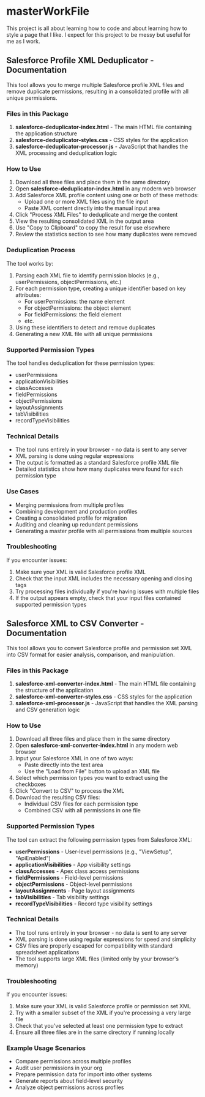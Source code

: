 # masterWorkFile

This project is all about learning how to code and about learning how to style a page that I like. I expect for this project to be messy but useful for me as I work. 







## Salesforce Profile XML Deduplicator - Documentation

This tool allows you to merge multiple Salesforce profile XML files and remove duplicate permissions, resulting in a consolidated profile with all unique permissions.

### Files in this Package

1. **salesforce-deduplicator-index.html** - The main HTML file containing the application structure
2. **salesforce-deduplicator-styles.css** - CSS styles for the application
3. **salesforce-deduplicator-processor.js** - JavaScript that handles the XML processing and deduplication logic

### How to Use

1. Download all three files and place them in the same directory
2. Open **salesforce-deduplicator-index.html** in any modern web browser
3. Add Salesforce XML profile content using one or both of these methods:
   - Upload one or more XML files using the file input
   - Paste XML content directly into the manual input area
4. Click "Process XML Files" to deduplicate and merge the content
5. View the resulting consolidated XML in the output area
6. Use "Copy to Clipboard" to copy the result for use elsewhere
7. Review the statistics section to see how many duplicates were removed

### Deduplication Process

The tool works by:

1. Parsing each XML file to identify permission blocks (e.g., userPermissions, objectPermissions, etc.)
2. For each permission type, creating a unique identifier based on key attributes:
   - For userPermissions: the name element
   - For objectPermissions: the object element
   - For fieldPermissions: the field element
   - etc.
3. Using these identifiers to detect and remove duplicates
4. Generating a new XML file with all unique permissions

### Supported Permission Types

The tool handles deduplication for these permission types:

- userPermissions
- applicationVisibilities
- classAccesses
- fieldPermissions
- objectPermissions
- layoutAssignments
- tabVisibilities
- recordTypeVisibilities

### Technical Details

- The tool runs entirely in your browser - no data is sent to any server
- XML parsing is done using regular expressions
- The output is formatted as a standard Salesforce profile XML file
- Detailed statistics show how many duplicates were found for each permission type

### Use Cases

- Merging permissions from multiple profiles
- Combining development and production profiles
- Creating a consolidated profile for migration
- Auditing and cleaning up redundant permissions
- Generating a master profile with all permissions from multiple sources

### Troubleshooting

If you encounter issues:

1. Make sure your XML is valid Salesforce profile XML
2. Check that the input XML includes the necessary opening and closing tags
3. Try processing files individually if you're having issues with multiple files
4. If the output appears empty, check that your input files contained supported permission types


## Salesforce XML to CSV Converter - Documentation

This tool allows you to convert Salesforce profile and permission set XML into CSV format for easier analysis, comparison, and manipulation.

### Files in this Package

1. **salesforce-xml-converter-index.html** - The main HTML file containing the structure of the application
2. **salesforce-xml-converter-styles.css** - CSS styles for the application
3. **salesforce-xml-processor.js** - JavaScript that handles the XML parsing and CSV generation logic

### How to Use

1. Download all three files and place them in the same directory
2. Open **salesforce-xml-converter-index.html** in any modern web browser
3. Input your Salesforce XML in one of two ways:
   - Paste directly into the text area
   - Use the "Load from File" button to upload an XML file
4. Select which permission types you want to extract using the checkboxes
5. Click "Convert to CSV" to process the XML
6. Download the resulting CSV files:
   - Individual CSV files for each permission type
   - Combined CSV with all permissions in one file

### Supported Permission Types

The tool can extract the following permission types from Salesforce XML:

- **userPermissions** - User-level permissions (e.g., "ViewSetup", "ApiEnabled")
- **applicationVisibilities** - App visibility settings
- **classAccesses** - Apex class access permissions
- **fieldPermissions** - Field-level permissions
- **objectPermissions** - Object-level permissions
- **layoutAssignments** - Page layout assignments
- **tabVisibilities** - Tab visibility settings
- **recordTypeVisibilities** - Record type visibility settings

### Technical Details

- The tool runs entirely in your browser - no data is sent to any server
- XML parsing is done using regular expressions for speed and simplicity
- CSV files are properly escaped for compatibility with standard spreadsheet applications
- The tool supports large XML files (limited only by your browser's memory)

### Troubleshooting

If you encounter issues:

1. Make sure your XML is valid Salesforce profile or permission set XML
2. Try with a smaller subset of the XML if you're processing a very large file
3. Check that you've selected at least one permission type to extract
4. Ensure all three files are in the same directory if running locally

### Example Usage Scenarios

- Compare permissions across multiple profiles
- Audit user permissions in your org
- Prepare permission data for import into other systems
- Generate reports about field-level security
- Analyze object permissions across profiles